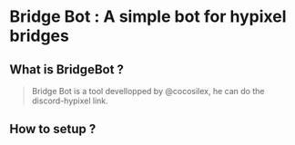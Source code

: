 # Bridge Bot : A simple bot for hypixel bridges

## What is BridgeBot ?

> Bridge Bot is a tool devellopped by @cocosilex, he can do the discord-hypixel link.

## How to setup ?



